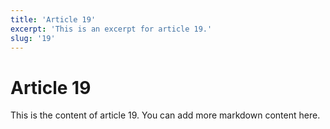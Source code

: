 ```yaml
---
title: 'Article 19'
excerpt: 'This is an excerpt for article 19.'
slug: '19'
---
```


# Article 19

This is the content of article 19. You can add more markdown content here.
